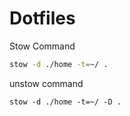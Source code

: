 # Dotfiles

Stow Command
```bash
stow -d ./home -t=~/ .
```

unstow command
```
stow -d ./home -t=~/ -D .
```
